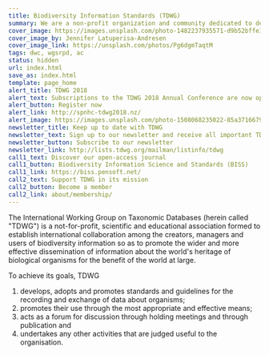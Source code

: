 ```yaml
---
title: Biodiversity Information Standards (TDWG)
summary: We are a non-profit organization and community dedicated to developing **biodiversity information standards**
cover_image: https://images.unsplash.com/photo-1482237935571-d9b52bffe142
cover_image_by: Jennifer Latuperisa-Andresen
cover_image_link: https://unsplash.com/photos/Pg6dgmTaqtM
tags: dwc, wgsrpd, ac
status: hidden
url: index.html
save_as: index.html
template: page_home
alert_title: TDWG 2018
alert_text: Subscriptions to the TDWG 2018 Annual Conference are now open.
alert_button: Register now
alert_link: http://spnhc-tdwg2018.nz/
alert_image: https://images.unsplash.com/photo-1508068235022-85a3716679b7
newsletter_title: Keep up to date with TDWG
newsletter_text: Sign up to our newsletter and receive all important TDWG announcements.
newsletter_button: Subscribe to our newsletter
newsletter_link: http://lists.tdwg.org/mailman/listinfo/tdwg
call1_text: Discover our open-access journal
call1_button: Biodiversity Information Science and Standards (BISS)
call1_link: https://biss.pensoft.net/
call2_text: Support TDWG in its mission
call2_button: Become a member
call2_link: about/membership/
---
```


The International Working Group on Taxonomic Databases (herein called "TDWG") is a not-for-profit, scientific and educational association formed to establish international collaboration among the creators, managers and users of biodiversity information so as to promote the wider and more effective dissemination of information about the world's heritage of biological organisms for the benefit of the world at large.

To achieve its goals, TDWG

1. develops, adopts and promotes standards and guidelines for the recording and exchange of data about organisms;
2. promotes their use through the most appropriate and effective means;
3. acts as a forum for discussion through holding meetings and through publication and
4. undertakes any other activities that are judged useful to the organisation.

